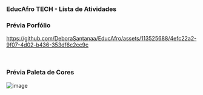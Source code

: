 ### EducAfro TECH - Lista de Atividades


### Prévia Porfólio
https://github.com/DeboraSantanaa/EducAfro/assets/113525688/4efc22a2-9f07-4d02-b436-353df6c2cc9c

<br>

### Prévia Paleta de Cores
![image](https://github.com/DeboraSantanaa/EducAfro/assets/113525688/66d60fa0-dfbc-4733-bb1c-8b121e26cbe6)

